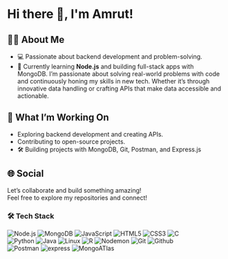   # Hi there 👋, I'm Amrut!  

## 👨‍💻 About Me  
- 💻 Passionate about backend development and problem-solving.  
- 🌱 Currently learning **Node.js** and building full-stack apps with MongoDB. I’m passionate about solving real-world problems with code and continuously honing my skills in new tech. Whether it’s through innovative data handling or crafting APIs that make data accessible and actionable.

## 🚀 What I’m Working On  
- Exploring backend development and creating APIs.  
- Contributing to open-source projects.
- 🛠️ Building projects with MongoDB, Git, Postman, and Express.js

## 🌐 Social
Let’s collaborate and build something amazing!  
Feel free to explore my repositories and connect!
### 🛠️ Tech Stack  

<p align="left">  
  <img src="https://img.shields.io/badge/Node.js-339933?style=for-the-badge&logo=nodedotjs&logoColor=white" alt="Node.js" />  
  <img src="https://img.shields.io/badge/MongoDB-47A248?style=for-the-badge&logo=mongodb&logoColor=white" alt="MongoDB" />  
  <img src="https://img.shields.io/badge/JavaScript-F7DF1E?style=for-the-badge&logo=javascript&logoColor=black" alt="JavaScript" />  
  <img src="https://img.shields.io/badge/HTML5-E34F26?style=for-the-badge&logo=html5&logoColor=white" alt="HTML5" />  
  <img src="https://img.shields.io/badge/CSS3-1572B6?style=for-the-badge&logo=css3&logoColor=white" alt="CSS3" />  
  <img src="https://img.shields.io/badge/C-00599C?style=for-the-badge&logo=c&logoColor=white" alt="C"/>
  <br>
  <img src="https://img.shields.io/badge/Python-3776AB?style=for-the-badge&logo=python&logoColor=white" alt="Python"/>
  <img src="https://img.shields.io/badge/Java-007396?style=for-the-badge&logo=java&logoColor=white" alt="Java"/>
   <img src="https://img.shields.io/badge/Linux-FCC624?style=for-the-badge&logo=linux&logoColor=black" alt="Linux"/>
  <img src="https://img.shields.io/badge/R-276DC3?style=for-the-badge&logo=r&logoColor=white" alt="R"/>
  <img src="https://img.shields.io/badge/Nodemon-76D04B?style=for-the-badge&logo=nodemon&logoColor=white" alt="Nodemon"/>
    <img src="https://img.shields.io/badge/Git-F05032?style=for-the-badge&logo=git&logoColor=white" alt="Git"/>
    <img src="https://img.shields.io/badge/GitHub-181717?style=for-the-badge&logo=github&logoColor=white" alt="Github"/>
  <br>
  <img src="https://img.shields.io/badge/Postman-FF6C37?style=for-the-badge&logo=postman&logoColor=white" alt="Postman"/>
  <img src="https://img.shields.io/badge/Express.js-000000?style=for-the-badge&logo=express&logoColor=white" alt="express"/>
  <img src="https://img.shields.io/badge/MongoDB%20Atlas-47A248?style=for-the-badge&logo=mongodb&logoColor=white" alt="MongoATlas"/>
</p>

